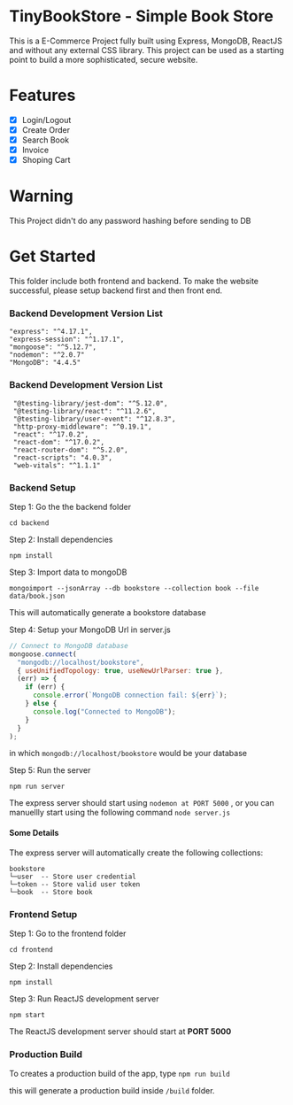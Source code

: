 # TinyBookStore - Simple Book Store

This is a E-Commerce Project fully built using Express, MongoDB, ReactJS and without any external CSS library. This project can be used as a starting point to build a more sophisticated, secure website.  


# Features
- [x] Login/Logout
- [x] Create Order
- [x] Search Book
- [x] Invoice
- [x] Shoping Cart

# Warning
This Project didn't do any password hashing before sending to DB


# Get Started

This folder include both frontend and backend. To make the website successful, please setup backend first and then front end.



### Backend Development Version List

```
"express": "^4.17.1",
"express-session": "^1.17.1",
"mongoose": "^5.12.7",
"nodemon": "^2.0.7"
"MongoDB": "4.4.5"
```

### Backend Development Version List

```
 "@testing-library/jest-dom": "^5.12.0",
 "@testing-library/react": "^11.2.6",
 "@testing-library/user-event": "^12.8.3",
 "http-proxy-middleware": "^0.19.1",
 "react": "^17.0.2",
 "react-dom": "^17.0.2",
 "react-router-dom": "^5.2.0",
 "react-scripts": "4.0.3",
 "web-vitals": "^1.1.1"
```

### Backend Setup

Step 1: Go the the backend folder

`cd backend`

Step 2: Install dependencies

`npm install`

Step 3: Import data to mongoDB

`mongoimport --jsonArray --db bookstore --collection book --file data/book.json`

This will automatically generate a bookstore database

Step 4: Setup your MongoDB Url in server.js

```js
// Connect to MongoDB database
mongoose.connect(
  "mongodb://localhost/bookstore",
  { useUnifiedTopology: true, useNewUrlParser: true },
  (err) => {
    if (err) {
      console.error(`MongoDB connection fail: ${err}`);
    } else {
      console.log("Connected to MongoDB");
    }
  }
);
```

in which `mongodb://localhost/bookstore` would be your database

Step 5: Run the server

`npm run server`

The express server should start using `nodemon at PORT 5000` , or you can manuellly start using the following command `node server.js`



#### Some Details

The express server will automatically create the following collections:

```
bookstore
└─user  -- Store user credential
└─token -- Store valid user token
└─book  -- Store book
```



### Frontend Setup

Step 1: Go to the frontend folder

`cd frontend`

Step 2: Install dependencies

`npm install`

Step 3: Run ReactJS development server

`npm start`

 The ReactJS development server should start at __PORT 5000__

### Production Build

To creates a production build of the app, type
`npm run build`

this will generate a production build inside `/build` folder.
